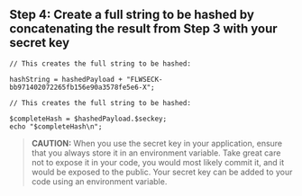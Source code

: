 ## Step 4:     Create a full string to be hashed by concatenating the result from Step 3 with your secret key

```
// This creates the full string to be hashed:

hashString = hashedPayload + "FLWSECK-bb971402072265fb156e90a3578fe5e6-X";
```

```
// This creates the full string to be hashed:

$completeHash = $hashedPayload.$seckey;
echo "$completeHash\n";
```

> **CAUTION:** When you use the secret key in your application, ensure that you always store it in an environment variable. Take great care not  to expose it in your code, you would most likely commit it, and it would be exposed to the public. Your secret key can be added to your code using an environment variable.
